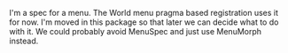 I'm a spec for a menu. The World menu pragma based registration uses it for now. I'm moved in this package so that later we can decide what to do with it. We could probably avoid MenuSpec and just use MenuMorph instead. 